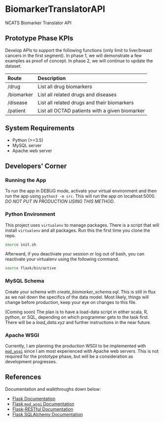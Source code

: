 # BiomarkerTranslatorAPI

NCATS Biomarker Translator API

## Prototype Phase KPIs

Develop APIs to support the following functions (only limit to liver/breast
cancers in the first segment). In phase 1, we will demonstrate a few examples as
proof of concept. In phase 2, we will continue to update the dataset.

| Route                | Description                                     |
|:---------------------|:------------------------------------------------|
| /drug                | List all drug biomarkers                        |
| /biomarker           | List all related drugs and diseases             |
| /disease             | List all related drugs and their biomarkers     |
| /patient             | List all OCTAD patients with a given biomarker  |

## System Requirements

- Python (>=3.5)
- MySQL server
- Apache web server

## Developers' Corner

### Running the App

To run the app in DEBUG mode, activate your virtual environment and
then run the app using `python3 -m src`. This will run the app on
localhost:5000. _DO NOT PUT IN PRODUCTION USING THIS METHOD_.

### Python Environment

This project uses `virtualenv` to manage packages. There is a script that
will install `virtualenv` and all packages. Run this the first time you clone
the repo.

```bash
source init.sh
```

Afterward, if you deactivate your session or log out of bash, you can
reactivate your virtualenv using the following command.

```bash
source flask/bin/active
```

### MySQL Schema

Create your schema with _create_biomarker_schema.sql_. This is still in flux
as we nail down the specifics of the data model. Most likely, things will change
before production, keep your eye on changes to this file.

(Coming soon) The plan is to have a load-data script in either scala, R, python, or SQL, depending
on which programmer gets to the task first. There will be a _load_data.xyz_ and further
instructions in the near future. 

### Apache WSGI

Currently, I am planning the production WSGI to be implemented with
[`mod_wsgi`](https://flask.palletsprojects.com/en/1.1.x/deploying/mod_wsgi/)
since I am most experienced with Apache web servers. This is not required for
the prototype phase, but will be a consideration as development progresses.

## References

Documentation and walkthroughs down below:

- [Flask Documentation](https://flask.palletsprojects.com/en/1.1.x/)
- [Flask `mod_wsgi` Documentation](https://flask.palletsprojects.com/en/1.1.x/deploying/mod_wsgi/)
- [Flask-RESTful Documentation](https://flask-restful.readthedocs.io/en/latest/)
- [Flask SQLAlchemy Documentation](https://flask-sqlalchemy.palletsprojects.com/en/2.x/)
